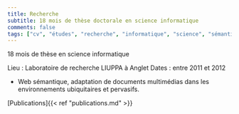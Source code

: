 ```yaml
---
title: Recherche
subtitle: 18 mois de thèse doctorale en science informatique
comments: false
tags: ["cv", "études", "recherche", "informatique", "science", "sémantique"]
---
```


18 mois de thèse en science informatique

Lieu : Laboratoire de recherche LIUPPA à Anglet
Dates : entre 2011 et 2012

* Web sémantique, adaptation de documents multimédias dans les environnements ubiquitaires et pervasifs.


[Publications]{{< ref "publications.md" >}}

